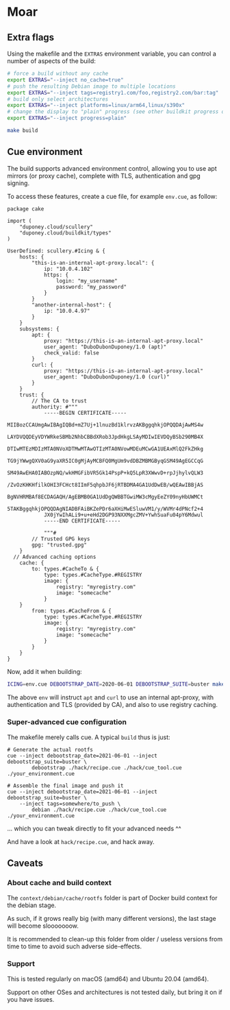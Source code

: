 # Moar

## Extra flags

Using the makefile and the `EXTRAS` environment variable, you can control a number of aspects of the build:

```bash
# force a build without any cache
export EXTRAS="--inject no_cache=true"
# push the resulting Debian image to multiple locations
export EXTRAS="--inject tags=registry1.com/foo,registry2.com/bar:tag"
# build only select architectures
export EXTRAS="--inject platforms=linux/arm64,linux/s390x"
# change the display to "plain" progress (see other buildkit progress options: plain, tty, auto)
export EXTRAS="--inject progress=plain"

make build
```

## Cue environment

The build supports advanced environment control, allowing you to use apt mirrors (or proxy cache), complete with TLS,
authentication and gpg signing.

To access these features, create a cue file, for example `env.cue`, as follow:

```cue
package cake

import (
	"duponey.cloud/scullery"
	"duponey.cloud/buildkit/types"
)

UserDefined: scullery.#Icing & {
	hosts: {
		"this-is-an-internal-apt-proxy.local": {
			ip: "10.0.4.102"
			https: {
				login: "my_username"
				password: "my_password"
			}
		}
		"another-internal-host": {
			ip: "10.0.4.97"
		}
	}
	subsystems: {
		apt: {
			proxy: "https://this-is-an-internal-apt-proxy.local"
			user_agent: "DuboDubonDuponey/1.0 (apt)"
			check_valid: false
		}
		curl: {
			proxy: "https://this-is-an-internal-apt-proxy.local"
			user_agent: "DuboDubonDuponey/1.0 (curl)"
		}
	}
	trust: {
		// The CA to trust
		authority: #"""
			-----BEGIN CERTIFICATE-----
			MIIBozCCAUmgAwIBAgIQBd+mZ7Uj+1lnuzBd1klrvzAKBggqhkjOPQQDAjAwMS4w
			LAYDVQQDEyVDYWRkeSBMb2NhbCBBdXRob3JpdHkgLSAyMDIwIEVDQyBSb290MB4X
			DTIwMTEzMDIzMTA0NVoXDTMwMTAwOTIzMTA0NVowMDEuMCwGA1UEAxMlQ2FkZHkg
			TG9jYWwgQXV0aG9yaXR5IC0gMjAyMCBFQ0MgUm9vdDBZMBMGByqGSM49AgEGCCqG
			SM49AwEHA0IABOzpNQ/wkHMGFibVR5Gk14PspP+kQ5LpR3XWwvD+rpJjhylvQLW3
			/ZvOzKHKHfilkOHI3FCHct8IImF5qhpbJF6jRTBDMA4GA1UdDwEB/wQEAwIBBjAS
			BgNVHRMBAf8ECDAGAQH/AgEBMB0GA1UdDgQWBBTGwiMW3cMgyEeZY09nyHbUWMCt
			5TAKBggqhkjOPQQDAgNIADBFAiBKZePDr6aXHiMwESluwVM1/y/WVMr4dPNcf2+4
			JX0jYwIhALi9+u+eHd2DGP93NXXMgcZMV+YwhSuaFu04pY6Mdwul
			-----END CERTIFICATE-----

			"""#
		// Trusted GPG keys
		gpg: "trusted.gpg"
	}
  // Advanced caching options
	cache: {
		to: types.#CacheTo & {
			type: types.#CacheType.#REGISTRY
			image: {
				registry: "myregistry.com"
				image: "somecache"
			}
    }
		from: types.#CacheFrom & {
			type: types.#CacheType.#REGISTRY
			image: {
				registry: "myregistry.com"
				image: "somecache"
			}
		}
	}
}
```

Now, add it when building:

```bash
ICING=env.cue DEBOOTSTRAP_DATE=2020-06-01 DEBOOTSTRAP_SUITE=buster make build
```

The above `env` will instruct `apt` and `curl` to use an internal apt-proxy, with authentication and TLS (provided by CA),
and also to use registry caching.

### Super-advanced cue configuration

The makefile merely calls cue. A typical `build` thus is just:

```
# Generate the actual rootfs
cue --inject debootstrap_date=2021-06-01 --inject debootstrap_suite=buster \
		debootstrap ./hack/recipe.cue ./hack/cue_tool.cue ./your_environment.cue

# Assemble the final image and push it
cue --inject debootstrap_date=2021-06-01 --inject debootstrap_suite=buster \
    --inject tags=somewhere/to_push \
		debian ./hack/recipe.cue ./hack/cue_tool.cue ./your_environment.cue
```

... which you can tweak directly to fit your advanced needs ^^

And have a look at `hack/recipe.cue`, and hack away.


## Caveats

### About cache and build context

The `context/debian/cache/rootfs` folder is part of Docker build context for the debian stage.

As such, if it grows really big (with many different versions), the last stage will become slooooooow.

It is recommended to clean-up this folder from older / useless versions from time to time to avoid such adverse side-effects.

### Support

This is tested regularly on macOS (amd64) and Ubuntu 20.04 (amd64).

Support on other OSes and architectures is not tested daily, but bring it on if you have issues.
